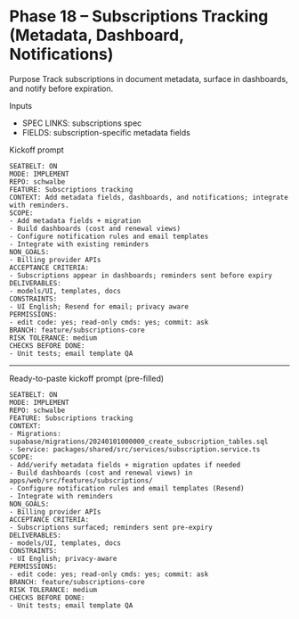 # Phase 18 – Subscriptions Tracking (Metadata, Dashboard, Notifications)

Purpose
Track subscriptions in document metadata, surface in dashboards, and notify before expiration.

Inputs
- SPEC LINKS: subscriptions spec
- FIELDS: subscription-specific metadata fields

Kickoff prompt
```
SEATBELT: ON
MODE: IMPLEMENT
REPO: schwalbe
FEATURE: Subscriptions tracking
CONTEXT: Add metadata fields, dashboards, and notifications; integrate with reminders.
SCOPE:
- Add metadata fields + migration
- Build dashboards (cost and renewal views)
- Configure notification rules and email templates
- Integrate with existing reminders
NON_GOALS:
- Billing provider APIs
ACCEPTANCE CRITERIA:
- Subscriptions appear in dashboards; reminders sent before expiry
DELIVERABLES:
- models/UI, templates, docs
CONSTRAINTS:
- UI English; Resend for email; privacy aware
PERMISSIONS:
- edit code: yes; read-only cmds: yes; commit: ask
BRANCH: feature/subscriptions-core
RISK TOLERANCE: medium
CHECKS BEFORE DONE:
- Unit tests; email template QA
```

---

Ready-to-paste kickoff prompt (pre-filled)
```
SEATBELT: ON
MODE: IMPLEMENT
REPO: schwalbe
FEATURE: Subscriptions tracking
CONTEXT:
- Migrations: supabase/migrations/20240101000000_create_subscription_tables.sql
- Service: packages/shared/src/services/subscription.service.ts
SCOPE:
- Add/verify metadata fields + migration updates if needed
- Build dashboards (cost and renewal views) in apps/web/src/features/subscriptions/
- Configure notification rules and email templates (Resend)
- Integrate with reminders
NON_GOALS:
- Billing provider APIs
ACCEPTANCE CRITERIA:
- Subscriptions surfaced; reminders sent pre-expiry
DELIVERABLES:
- models/UI, templates, docs
CONSTRAINTS:
- UI English; privacy-aware
PERMISSIONS:
- edit code: yes; read-only cmds: yes; commit: ask
BRANCH: feature/subscriptions-core
RISK TOLERANCE: medium
CHECKS BEFORE DONE:
- Unit tests; email template QA
```
